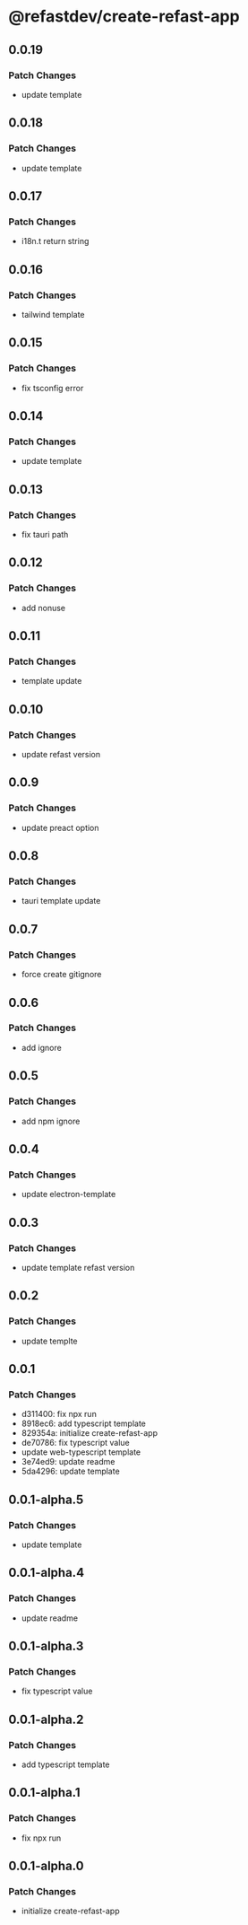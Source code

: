 # @refastdev/create-refast-app

## 0.0.19

### Patch Changes

- update template

## 0.0.18

### Patch Changes

- update template

## 0.0.17

### Patch Changes

- i18n.t return string

## 0.0.16

### Patch Changes

- tailwind template

## 0.0.15

### Patch Changes

- fix tsconfig error

## 0.0.14

### Patch Changes

- update template

## 0.0.13

### Patch Changes

- fix tauri path

## 0.0.12

### Patch Changes

- add nonuse

## 0.0.11

### Patch Changes

- template update

## 0.0.10

### Patch Changes

- update refast version

## 0.0.9

### Patch Changes

- update preact option

## 0.0.8

### Patch Changes

- tauri template update

## 0.0.7

### Patch Changes

- force create gitignore

## 0.0.6

### Patch Changes

- add ignore

## 0.0.5

### Patch Changes

- add npm ignore

## 0.0.4

### Patch Changes

- update electron-template

## 0.0.3

### Patch Changes

- update template refast version

## 0.0.2

### Patch Changes

- update templte

## 0.0.1

### Patch Changes

- d311400: fix npx run
- 8918ec6: add typescript template
- 829354a: initialize create-refast-app
- de70786: fix typescript value
- update web-typescript template
- 3e74ed9: update readme
- 5da4296: update template

## 0.0.1-alpha.5

### Patch Changes

- update template

## 0.0.1-alpha.4

### Patch Changes

- update readme

## 0.0.1-alpha.3

### Patch Changes

- fix typescript value

## 0.0.1-alpha.2

### Patch Changes

- add typescript template

## 0.0.1-alpha.1

### Patch Changes

- fix npx run

## 0.0.1-alpha.0

### Patch Changes

- initialize create-refast-app
